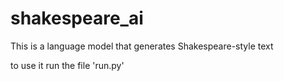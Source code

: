 # shakespeare_ai
This is a language model that generates Shakespeare-style text

to use it run the file 'run.py'
